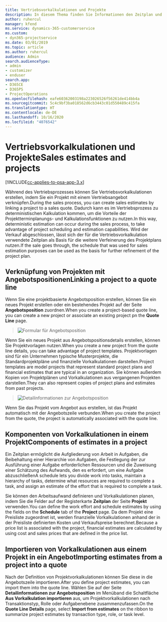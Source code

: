 ```yaml
---
title: Vertriebsvorkalkulationen und Projekte
description: In diesem Thema finden Sie Informationen den Zeitplan und die Schätzungen im Vertriebsprozess zu Ihrem Vorteil nutzen.
author: ruhercul
manager: kfend
ms.service: dynamics-365-customerservice
ms.custom:
- dyn365-projectservice
ms.date: 03/01/2019
ms.topic: article
ms.author: ruhercul
audience: Admin
search.audienceType:
- admin
- customizer
- enduser
search.app:
- D365CE
- D365PS
- ProjectOperations
ms.openlocfilehash: eafe60362003198a223026526f56261de414bb4a
ms.sourcegitcommit: 5c4c9bf3ba018562d6cb3443c01d550489c415fa
ms.translationtype: HT
ms.contentlocale: de-DE
ms.lasthandoff: 10/16/2020
ms.locfileid: "4076542"
---
```

# <a name="sales-estimates-and-projects"></a><span data-ttu-id="f9b5f-103">Vertriebsvorkalkulationen und Projekte</span><span class="sxs-lookup"><span data-stu-id="f9b5f-103">Sales estimates and projects</span></span>

[!INCLUDE[cc-applies-to-psa-app-3.x](../includes/cc-applies-to-psa-app-3x.md)]

<span data-ttu-id="f9b5f-104">Während des Vertriebsprozesses können Sie Vertriebsvorkalkulationen erstellen, indem Sie ein Projekt mit einem Vertriebsangebot verknüpfen.</span><span class="sxs-lookup"><span data-stu-id="f9b5f-104">During the sales process, you can create sales estimates by linking a project to a sales quote.</span></span> <span data-ttu-id="f9b5f-105">Dadurch kann es im Vertriebsprozess zu deterministischen Kalkulation kommen, um die Vorteile der Projektterminplanungs- und Kalkulationsfunktionen zu nutzen.</span><span class="sxs-lookup"><span data-stu-id="f9b5f-105">In this way, deterministic estimation can occur during the sales process, to take advantage of project scheduling and estimation capabilities.</span></span> <span data-ttu-id="f9b5f-106">Wird der Verkauf abgeschlossen, lässt sich der für die Vertriebsvorkalkulation verwendete Zeitplan als Basis für die weitere Verfeinerung des Projektplans nutzen.</span><span class="sxs-lookup"><span data-stu-id="f9b5f-106">If the sale goes through, the schedule that was used for sales estimation purposes can be used as the basis for further refinement of the project plan.</span></span>

## <a name="linking-a-project-to-a-quote-line"></a><span data-ttu-id="f9b5f-107">Verknüpfung von Projekten mit Angebotspositionen</span><span class="sxs-lookup"><span data-stu-id="f9b5f-107">Linking a project to a quote line</span></span>

<span data-ttu-id="f9b5f-108">Wenn Sie eine projektbasierte Angebotsposition erstellen, können Sie ein neues Projekt erstellen oder ein bestehendes Projekt auf der Seite **Angebotsposition** zuordnen.</span><span class="sxs-lookup"><span data-stu-id="f9b5f-108">When you create a project-based quote line, you can create a new project or associate an existing project pn the **Quote Line** page.</span></span> 

> ![Formular für Angebotsposition](media/project-8.png)
 
<span data-ttu-id="f9b5f-110">Wenn Sie ein neues Projekt aus Angebotspositionsdetails erstellen, können Sie Projektvorlagen nutzen.</span><span class="sxs-lookup"><span data-stu-id="f9b5f-110">When you create a new project from the quote line details, you can take advantage of project templates.</span></span> <span data-ttu-id="f9b5f-111">Projektvorlagen sind für ein Unternehmen typische Musterprojekte, die Standardprojektpläne und finanzielle Vorkalkulationen darstellen.</span><span class="sxs-lookup"><span data-stu-id="f9b5f-111">Project templates are model projects that represent standard project plans and financial estimates that are typical in an organization.</span></span> <span data-ttu-id="f9b5f-112">Sie können außerdem Kopien von Projektplänen und Vorkalkulationen aus vergangenen Projekten darstellen.</span><span class="sxs-lookup"><span data-stu-id="f9b5f-112">They can also represent copies of project plans and estimates from past projects.</span></span>

> ![Detailinformationen zur Angebotsposition](media/project-9.png)
  
<span data-ttu-id="f9b5f-114">Wenn Sie das Projekt vom Angebot aus erstellen, ist das Projekt automatisch mit der Angebotszeile verbunden.</span><span class="sxs-lookup"><span data-stu-id="f9b5f-114">When you create the project from the quote, the project is automatically associated with the quote line.</span></span>

## <a name="components-of-estimates-in-a-project"></a><span data-ttu-id="f9b5f-115">Komponenten von Vorkalkulationen in einem Projekt</span><span class="sxs-lookup"><span data-stu-id="f9b5f-115">Components of estimates in a project</span></span>

<span data-ttu-id="f9b5f-116">Ein Zeitplan ermöglicht die Aufgliederung von Arbeit in Aufgaben, die Beibehaltung einer Hierarchie von Aufgaben, die Festlegung der zur Ausführung einer Aufgabe erforderlichen Ressourcen und die Zuweisung einer Schätzung des Aufwands, den es erfordert, um eine Aufgabe abzuschließen</span><span class="sxs-lookup"><span data-stu-id="f9b5f-116">A schedule lets you divide work into tasks, maintain a hierarchy of tasks, determine what resources are required to complete a task, and assign an estimate of the effort that is required to complete a task.</span></span>

<span data-ttu-id="f9b5f-117">Sie können den Arbeitsaufwand definieren und Vorkalkulationen planen, indem Sie die Felder auf der Registerkarte **Zeitplan** der Seite **Projekt** verwenden.</span><span class="sxs-lookup"><span data-stu-id="f9b5f-117">You can define the work effort and schedule estimates by using the fields on the **Schedule** tab of the **Project** page.</span></span> <span data-ttu-id="f9b5f-118">Da dem Projekt eine Preisliste zugeordnet ist, werden finanzielle Vorkalkulationen anhand der in der Preisliste definierten Kosten und Verkaufspreise berechnet.</span><span class="sxs-lookup"><span data-stu-id="f9b5f-118">Because a price list is associated with the project, financial estimates are calculated by using cost and sales prices that are defined in the price list.</span></span>

## <a name="importing-estimates-from-a-project-into-a-quote"></a><span data-ttu-id="f9b5f-119">Importieren von Vorkalkulationen aus einem Projekt in ein Angebot</span><span class="sxs-lookup"><span data-stu-id="f9b5f-119">Importing estimates from a project into a quote</span></span>

<span data-ttu-id="f9b5f-120">Nach der Definition von Projektvorkalkulationen können Sie diese in die Angebotszeile importieren.</span><span class="sxs-lookup"><span data-stu-id="f9b5f-120">After you define project estimates, you can import them into the quote line.</span></span> <span data-ttu-id="f9b5f-121">Wählen Sie auf der Seite **Detailinformationen zur Angebotsposition** im Menüband die Schaltfläche **Aus Vorkalkulation importieren** aus, um Projektvorkalkulationen nach Transaktionstyp, Rolle oder Aufgabenebene zusammenzufassen.</span><span class="sxs-lookup"><span data-stu-id="f9b5f-121">On the **Quote Line Details** page, select **Import from estimates** on the ribbon to summarize project estimates by transaction type, role, or task level.</span></span>
